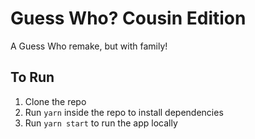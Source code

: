 # Guess Who? Cousin Edition

A Guess Who remake, but with family!

## To Run
1. Clone the repo
2. Run `yarn` inside the repo to install dependencies
3. Run `yarn start` to run the app locally
